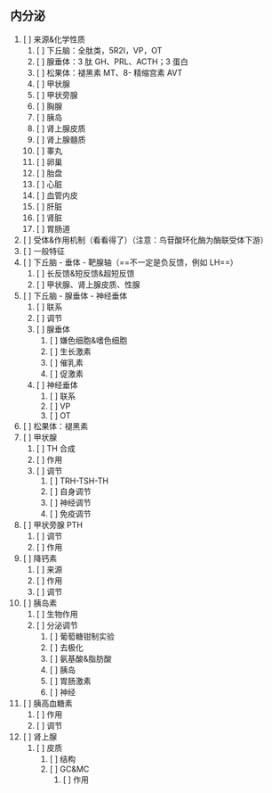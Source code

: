 ## 内分泌
1. [ ] 来源&化学性质
	1. [ ] 下丘脑：全肽类，5R2I，VP，OT
	2. [ ] 腺垂体：3 肽 GH、PRL、ACTH；3 蛋白
	3. [ ] 松果体：褪黑素 MT、8- 精缩宫素 AVT
	4. [ ] 甲状腺
	5. [ ] 甲状旁腺
	6. [ ] 胸腺
	7. [ ] 胰岛
	8. [ ] 肾上腺皮质
	9. [ ] 肾上腺髓质
	10. [ ] 睾丸
	11. [ ] 卵巢
	12. [ ] 胎盘
	13. [ ] 心脏
	14. [ ] 血管内皮
	15. [ ] 肝脏
	16. [ ] 肾脏
	17. [ ] 胃肠道
2. [ ] 受体&作用机制（看看得了）（注意：鸟苷酸环化酶为酶联受体下游）
3. [ ] 一般特征
4. [ ] 下丘脑 - 垂体 - 靶腺轴（==不一定是负反馈，例如 LH==）
	1. [ ] 长反馈&短反馈&超短反馈
	2. [ ] 甲状腺、肾上腺皮质、性腺
5. [ ] 下丘脑 - 腺垂体 - 神经垂体
	1. [ ] 联系
	2. [ ] 调节
	3. [ ] 腺垂体
		1. [ ] 嫌色细胞&嗜色细胞
		2. [ ] 生长激素
		3. [ ] 催乳素
		4. [ ] 促激素
	4. [ ] 神经垂体
		1. [ ] 联系
		2. [ ] VP
		3. [ ] OT
6. [ ] 松果体：褪黑素
7. [ ] 甲状腺
	1. [ ] TH 合成
	2. [ ] 作用
	3. [ ] 调节
		1. [ ] TRH-TSH-TH
		2. [ ] 自身调节
		3. [ ] 神经调节
		4. [ ] 免疫调节
8. [ ] 甲状旁腺 PTH
	1. [ ] 调节
	2. [ ] 作用
9. [ ] 降钙素
	1. [ ] 来源
	2. [ ] 作用
	3. [ ] 调节
10. [ ] 胰岛素
	1. [ ] 生物作用
	2. [ ] 分泌调节
		1. [ ] 葡萄糖钳制实验
		2. [ ] 去极化
		3. [ ] 氨基酸&脂肪酸
		4. [ ] 胰岛
		5. [ ] 胃肠激素
		6. [ ] 神经
11. [ ] 胰高血糖素
	1. [ ] 作用
	2. [ ] 调节
12. [ ] 肾上腺
	1. [ ] 皮质
		1. [ ] 结构
		2. [ ] GC&MC
			1. [ ] 作用